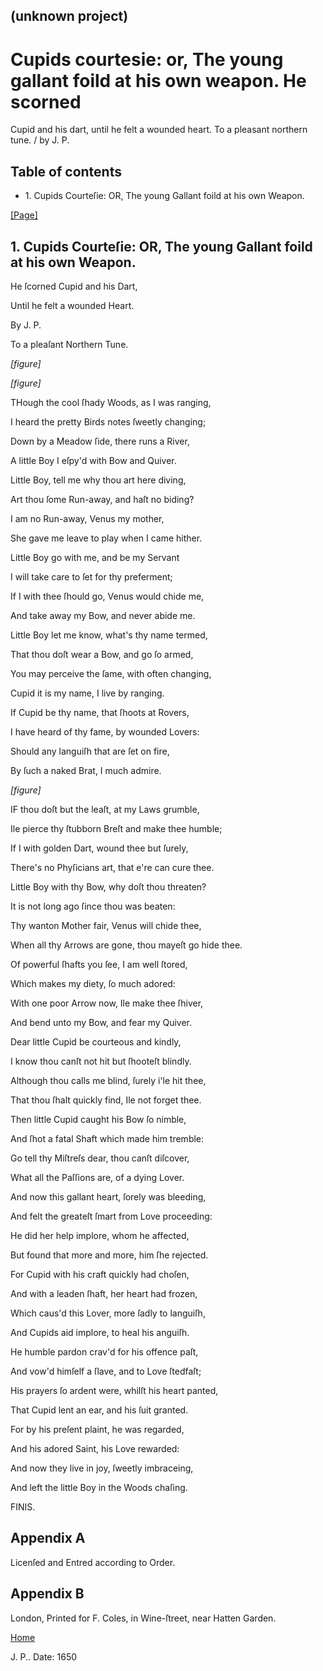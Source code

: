 ## (unknown project)

# Cupids courtesie: or, The young gallant foild at his own weapon. He scorned
Cupid and his dart, until he felt a wounded heart. To a pleasant northern
tune. / by J. P.

## Table of contents

  * 1\. Cupids Courteſie: OR, The young Gallant foild at his own Weapon.

[[Page]](http://eebo.chadwyck.com/downloadtiff?vid=174528&page=1)

## 1\. Cupids Courteſie: OR, The young Gallant foild at his own Weapon.

He ſcorned Cupid and his Dart,

Until he felt a wounded Heart.

By J. P.

To a pleaſant Northern Tune.

_[figure]_

_[figure]_

THough the cool ſhady Woods, as I was ranging,

I heard the pretty Birds notes ſweetly changing;

Down by a Meadow ſide, there runs a River,

A little Boy I eſpy'd with Bow and Quiver.

Little Boy, tell me why thou art here diving,

Art thou ſome Run-away, and haſt no biding?

I am no Run-away, Venus my mother,

She gave me leave to play when I came hither.

Little Boy go with me, and be my Servant

I will take care to ſet for thy preferment;

If I with thee ſhould go, Venus would chide me,

And take away my Bow, and never abide me.

Little Boy let me know, what's thy name termed,

That thou doſt wear a Bow, and go ſo armed,

You may perceive the ſame, with often changing,

Cupid it is my name, I live by ranging.

If Cupid be thy name, that ſhoots at Rovers,

I have heard of thy fame, by wounded Lovers:

Should any languiſh that are ſet on fire,

By ſuch a naked Brat, I much admire.

_[figure]_

IF thou doſt but the leaſt, at my Laws grumble,

Ile pierce thy ſtubborn Breſt and make thee humble;

If I with golden Dart, wound thee but ſurely,

There's no Phyſicians art, that e're can cure thee.

Little Boy with thy Bow, why doſt thou threaten?

It is not long ago ſince thou was beaten:

Thy wanton Mother fair, Venus will chide thee,

When all thy Arrows are gone, thou mayeſt go hide thee.

Of powerful ſhafts you ſee, I am well ſtored,

Which makes my diety, ſo much adored:

With one poor Arrow now, Ile make thee ſhiver,

And bend unto my Bow, and fear my Quiver.

Dear little Cupid be courteous and kindly,

I know thou canſt not hit but ſhooteſt blindly.

Although thou calls me blind, ſurely i'le hit thee,

That thou ſhalt quickly find, Ile not forget thee.

Then little Cupid caught his Bow ſo nimble,

And ſhot a fatal Shaft which made him tremble:

Go tell thy Miſtreſs dear, thou canſt diſcover,

What all the Paſſions are, of a dying Lover.

And now this gallant heart, ſorely was bleeding,

And felt the greateſt ſmart from Love proceeding:

He did her help implore, whom he affected,

But found that more and more, him ſhe rejected.

For Cupid with his craft quickly had choſen,

And with a leaden ſhaft, her heart had frozen,

Which caus'd this Lover, more ſadly to languiſh,

And Cupids aid implore, to heal his anguiſh.

He humble pardon crav'd for his offence paſt,

And vow'd himſelf a ſlave, and to Love ſtedfaſt;

His prayers ſo ardent were, whilſt his heart panted,

That Cupid lent an ear, and his ſuit granted.

For by his preſent plaint, he was regarded,

And his adored Saint, his Love rewarded:

And now they live in joy, ſweetly imbraceing,

And left the little Boy in the Woods chaſing.

FINIS.

## Appendix A

Licenſed and Entred according to Order.

## Appendix B

London, Printed for F. Coles, in Wine-ſtreet, near Hatten Garden.

[Home](/)

J. P.. Date: 1650  

